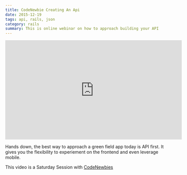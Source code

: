 ```yaml
---
title: CodeNewbie Creating An Api
date: 2015-12-19
tags: api, rails, json
category: rails
summary: This is online webinar on how to approach building your API 
---
```


<iframe width="560" height="315" src="https://www.youtube.com/embed/IeumRqrNfZ8" frameborder="0" allowfullscreen></iframe>

Hands down, the best way to approach a green field app today is API
first. It gives you the flexibility to experiement on the frontend and
even leverage mobile.

This video is a Saturday Session with
[CodeNewbies](https://codenewbie.org)